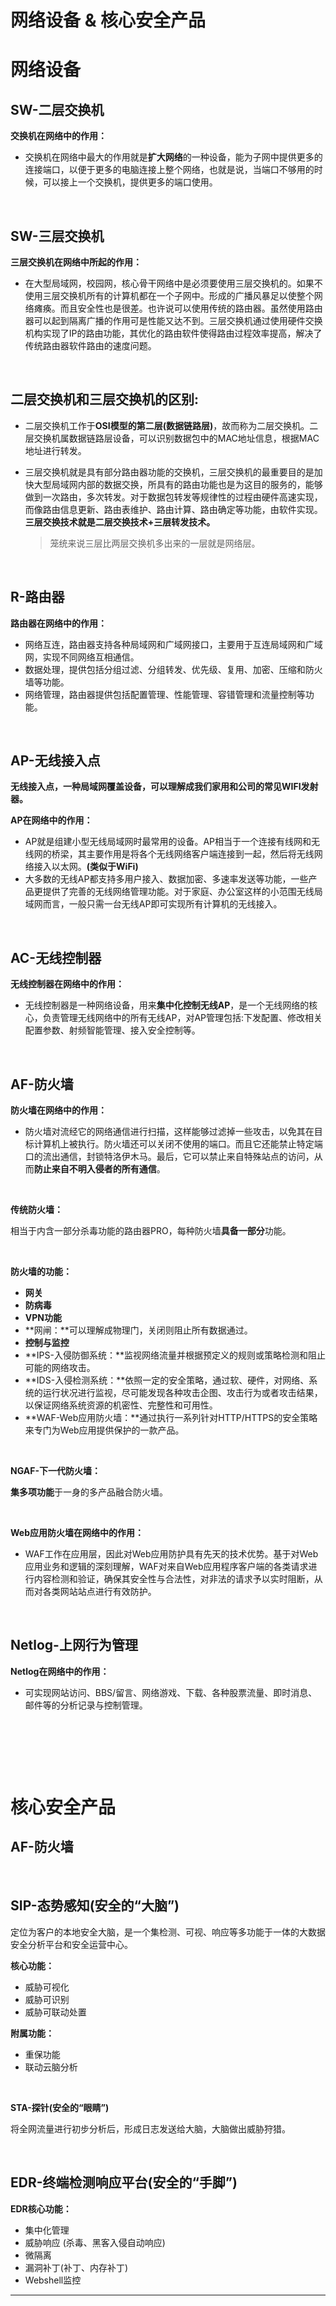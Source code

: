 # 网络设备 & 核心安全产品


# 网络设备

## SW-二层交换机

**交换机在网络中的作用：**

- 交换机在网络中最大的作用就是**扩大网络**的一种设备，能为子网中提供更多的连接端口，以便于更多的电脑连接上整个网络，也就是说，当端口不够用的时候，可以接上一个交换机，提供更多的端口使用。  

​	

## SW-三层交换机

**三层交换机在网络中所起的作用：**

- 在大型局域网，校园网，核心骨干网络中是必须要使用三层交换机的。如果不使用三层交换机所有的计算机都在一个子网中。形成的广播风暴足以使整个网络瘫痪。而且安全性也是很差。也许说可以使用传统的路由器。虽然使用路由器可以起到隔离广播的作用可是性能又达不到。三层交换机通过使用硬件交换机构实现了IP的路由功能，其优化的路由软件使得路由过程效率提高，解决了传统路由器软件路由的速度问题。	

​	

## 二层交换机和三层交换机的区别:

- 二层交换机工作于**OSI模型的第二层(数据链路层)**，故而称为二层交换机。二层交换机属数据链路层设备，可以识别数据包中的MAC地址信息，根据MAC地址进行转发。

- 三层交换机就是具有部分路由器功能的交换机，三层交换机的最重要目的是加快大型局域网内部的数据交换，所具有的路由功能也是为这目的服务的，能够做到一次路由，多次转发。对于数据包转发等规律性的过程由硬件高速实现，而像路由信息更新、路由表维护、路由计算、路由确定等功能，由软件实现。
  **三层交换技术就是二层交换技术+三层转发技术。**

  >  笼统来说三层比两层交换机多出来的一层就是网络层。

​	

## R-路由器

**路由器在网络中的作用：**

- 网络互连，路由器支持各种局域网和广域网接口，主要用于互连局域网和广域网，实现不同网络互相通信。
- 数据处理，提供包括分组过滤、分组转发、优先级、复用、加密、压缩和防火墙等功能。
- 网络管理，路由器提供包括配置管理、性能管理、容错管理和流量控制等功能。

​	

## AP-无线接入点

**无线接入点，一种局域网覆盖设备，可以理解成我们家用和公司的常见WIFI发射器。**

**AP在网络中的作用：**

- AP就是组建小型无线局域网时最常用的设备。AP相当于一个连接有线网和无线网的桥梁，其主要作用是将各个无线网络客户端连接到一起，然后将无线网络接入以太网。**(类似于WiFi)**
- 大多数的无线AP都支持多用户接入、数据加密、多速率发送等功能，一些产品更提供了完善的无线网络管理功能。对于家庭、办公室这样的小范围无线局域网而言，一般只需一台无线AP即可实现所有计算机的无线接入。

​	

## AC-无线控制器

**无线控制器在网络中的作用：**

- 无线控制器是一种网络设备，用来**集中化控制无线AP**，是一个无线网络的核心，负责管理无线网络中的所有无线AP，对AP管理包括:下发配置、修改相关配置参数、射频智能管理、接入安全控制等。

​	

## AF-防火墙

**防火墙在网络中的作用：**

- 防火墙对流经它的网络通信进行扫描，这样能够过滤掉一些攻击，以免其在目标计算机上被执行。防火墙还可以关闭不使用的端口。而且它还能禁止特定端口的流出通信，封锁特洛伊木马。最后，它可以禁止来自特殊站点的访问，从而**防止来自不明入侵者的所有通信**。

​	

**传统防火墙：**

相当于内含一部分杀毒功能的路由器PRO，每种防火墙**具备一部分**功能。

​	

**防火墙的功能：**

- **网关**
- **防病毒**
- **VPN功能**
- **网闸：**可以理解成物理门，关闭则阻止所有数据通过。
- **控制与监控**
- **IPS-入侵防御系统：**监视网络流量并根据预定义的规则或策略检测和阻止可能的网络攻击。
- **IDS-入侵检测系统：**依照一定的安全策略，通过软、硬件，对网络、系统的运行状况进行监视，尽可能发现各种攻击企图、攻击行为或者攻击结果，以保证网络系统资源的机密性、完整性和可用性。
- **WAF-Web应用防火墙：**通过执行一系列针对HTTP/HTTPS的安全策略来专门为Web应用提供保护的一款产品。

​	

**NGAF-下一代防火墙：**

**集多项功能**于一身的多产品融合防火墙。

​	

**Web应用防火墙在网络中的作用：**

- WAF工作在应用层，因此对Web应用防护具有先天的技术优势。基于对Web应用业务和逻辑的深刻理解，WAF对来自Web应用程序客户端的各类请求进行内容检测和验证，确保其安全性与合法性，对非法的请求予以实时阻断，从而对各类网站站点进行有效防护。

​	

## Netlog-上网行为管理

**Netlog在网络中的作用：**

- 可实现网站访问、BBS/留言、网络游戏、下载、各种股票流量、即时消息、邮件等的分析记录与控制管理。

​	

​	

​	

# 核心安全产品

## AF-防火墙

​	

## SIP-态势感知(安全的“大脑”)

定位为客户的本地安全大脑，是一个集检测、可视、响应等多功能于一体的大数据安全分析平台和安全运营中心。

**核心功能：**

- 威胁可视化
- 威胁可识别
- 威胁可联动处置

**附属功能：**

- 重保功能
- 联动云脑分析

​	

**STA-探针(安全的“眼睛”)**

将全网流量进行初步分析后，形成日志发送给大脑，大脑做出威胁狩猎。

​	

## EDR-终端检测响应平台(安全的“手脚”)

**EDR核心功能：**

- 集中化管理
- 威胁响应 (杀毒、黑客入侵自动响应)
- 微隔离
- 漏洞补丁(补丁、内存补丁)
- Webshell监控

---


